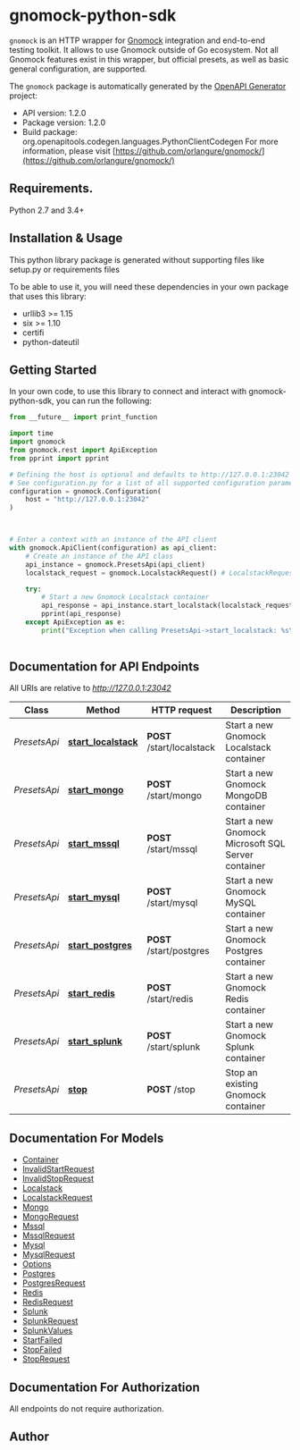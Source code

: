 # gnomock-python-sdk
`gnomock` is an HTTP wrapper for [Gnomock](https://github.com/orlangure/gnomock) integration and end-to-end testing toolkit. It allows to use Gnomock outside of Go ecosystem. Not all Gnomock features exist in this wrapper, but official presets, as well as basic general configuration, are supported. 

The `gnomock` package is automatically generated by the [OpenAPI Generator](https://openapi-generator.tech) project:

- API version: 1.2.0
- Package version: 1.2.0
- Build package: org.openapitools.codegen.languages.PythonClientCodegen
For more information, please visit [https://github.com/orlangure/gnomock/](https://github.com/orlangure/gnomock/)

## Requirements.

Python 2.7 and 3.4+

## Installation & Usage

This python library package is generated without supporting files like setup.py or requirements files

To be able to use it, you will need these dependencies in your own package that uses this library:

* urllib3 >= 1.15
* six >= 1.10
* certifi
* python-dateutil

## Getting Started

In your own code, to use this library to connect and interact with gnomock-python-sdk,
you can run the following:

```python
from __future__ import print_function

import time
import gnomock
from gnomock.rest import ApiException
from pprint import pprint

# Defining the host is optional and defaults to http://127.0.0.1:23042
# See configuration.py for a list of all supported configuration parameters.
configuration = gnomock.Configuration(
    host = "http://127.0.0.1:23042"
)



# Enter a context with an instance of the API client
with gnomock.ApiClient(configuration) as api_client:
    # Create an instance of the API class
    api_instance = gnomock.PresetsApi(api_client)
    localstack_request = gnomock.LocalstackRequest() # LocalstackRequest | 

    try:
        # Start a new Gnomock Localstack container
        api_response = api_instance.start_localstack(localstack_request)
        pprint(api_response)
    except ApiException as e:
        print("Exception when calling PresetsApi->start_localstack: %s\n" % e)
    
```

## Documentation for API Endpoints

All URIs are relative to *http://127.0.0.1:23042*

Class | Method | HTTP request | Description
------------ | ------------- | ------------- | -------------
*PresetsApi* | [**start_localstack**](gnomock/docs/PresetsApi.md#start_localstack) | **POST** /start/localstack | Start a new Gnomock Localstack container
*PresetsApi* | [**start_mongo**](gnomock/docs/PresetsApi.md#start_mongo) | **POST** /start/mongo | Start a new Gnomock MongoDB container
*PresetsApi* | [**start_mssql**](gnomock/docs/PresetsApi.md#start_mssql) | **POST** /start/mssql | Start a new Gnomock Microsoft SQL Server container
*PresetsApi* | [**start_mysql**](gnomock/docs/PresetsApi.md#start_mysql) | **POST** /start/mysql | Start a new Gnomock MySQL container
*PresetsApi* | [**start_postgres**](gnomock/docs/PresetsApi.md#start_postgres) | **POST** /start/postgres | Start a new Gnomock Postgres container
*PresetsApi* | [**start_redis**](gnomock/docs/PresetsApi.md#start_redis) | **POST** /start/redis | Start a new Gnomock Redis container
*PresetsApi* | [**start_splunk**](gnomock/docs/PresetsApi.md#start_splunk) | **POST** /start/splunk | Start a new Gnomock Splunk container
*PresetsApi* | [**stop**](gnomock/docs/PresetsApi.md#stop) | **POST** /stop | Stop an existing Gnomock container


## Documentation For Models

 - [Container](gnomock/docs/Container.md)
 - [InvalidStartRequest](gnomock/docs/InvalidStartRequest.md)
 - [InvalidStopRequest](gnomock/docs/InvalidStopRequest.md)
 - [Localstack](gnomock/docs/Localstack.md)
 - [LocalstackRequest](gnomock/docs/LocalstackRequest.md)
 - [Mongo](gnomock/docs/Mongo.md)
 - [MongoRequest](gnomock/docs/MongoRequest.md)
 - [Mssql](gnomock/docs/Mssql.md)
 - [MssqlRequest](gnomock/docs/MssqlRequest.md)
 - [Mysql](gnomock/docs/Mysql.md)
 - [MysqlRequest](gnomock/docs/MysqlRequest.md)
 - [Options](gnomock/docs/Options.md)
 - [Postgres](gnomock/docs/Postgres.md)
 - [PostgresRequest](gnomock/docs/PostgresRequest.md)
 - [Redis](gnomock/docs/Redis.md)
 - [RedisRequest](gnomock/docs/RedisRequest.md)
 - [Splunk](gnomock/docs/Splunk.md)
 - [SplunkRequest](gnomock/docs/SplunkRequest.md)
 - [SplunkValues](gnomock/docs/SplunkValues.md)
 - [StartFailed](gnomock/docs/StartFailed.md)
 - [StopFailed](gnomock/docs/StopFailed.md)
 - [StopRequest](gnomock/docs/StopRequest.md)


## Documentation For Authorization

 All endpoints do not require authorization.

## Author




